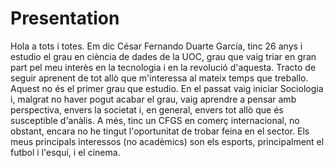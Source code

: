 # Presentation
Hola a tots i totes. Em dic César Fernando Duarte García, tinc 26 anys i estudio el grau en ciència de dades de la UOC, grau que vaig triar en gran part pel meu interès en la tecnologia i en la revolució d'aquesta. Tracto de seguir aprenent de tot allò que m'interessa al mateix temps que treballo.  Aquest no és el primer grau que estudio. En el passat vaig iniciar Sociologia i, malgrat no haver pogut acabar el grau, vaig aprendre a pensar amb perspectiva, envers la societat i, en general, envers tot allò que és susceptible d'anàlis. A més, tinc un CFGS en comerç internacional, no obstant, encara no he tingut l'oportunitat de trobar feina en el sector. Els meus principals interessos (no acadèmics) son els esports, principalment el futbol i l'esquí, i el cinema.
